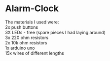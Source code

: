 # Alarm-Clock
The materials I used were:  
2x push buttons  
3X LEDs - free (spare pieces I had laying around)  
3x 220 ohm resistors  
2x 10k ohm resistors  
1x arduino uno  
15x wires of different lengths
